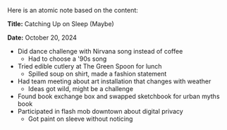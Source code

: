 Here is an atomic note based on the content:

**Title:** Catching Up on Sleep (Maybe)

**Date:** October 20, 2024

* Did dance challenge with Nirvana song instead of coffee
	+ Had to choose a '90s song
* Tried edible cutlery at The Green Spoon for lunch
	+ Spilled soup on shirt, made a fashion statement
* Had team meeting about art installation that changes with weather
	+ Ideas got wild, might be a challenge
* Found book exchange box and swapped sketchbook for urban myths book
* Participated in flash mob downtown about digital privacy
	+ Got paint on sleeve without noticing